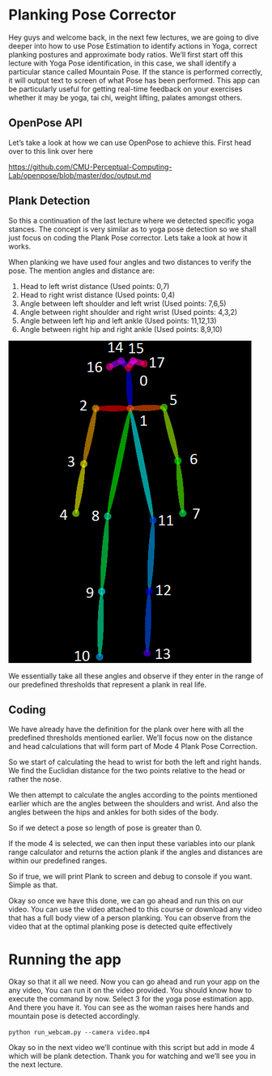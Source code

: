 # Planking Pose Corrector

Hey guys and welcome back, in the next few lectures, we are going to dive deeper into how to use Pose Estimation to identify actions in Yoga, correct planking postures and approximate body ratios. We’ll first start off this lecture with Yoga Pose identification, in this case, we shall identify a particular stance called Mountain Pose. If the stance is performed correctly, it will output text to screen of what Pose has been performed. This app can be particularly useful for getting real-time feedback on your exercises whether it may be yoga, tai chi, weight lifting, palates amongst others.

## OpenPose API

Let’s take a look at how we can use OpenPose to achieve this. 
First head over to this link over here

https://github.com/CMU-Perceptual-Computing-Lab/openpose/blob/master/doc/output.md

## Plank Detection

So this a continuation of the last lecture where we detected specific yoga stances. The concept is very similar as to yoga pose detection so we shall just focus on coding the Plank Pose corrector.
Lets take a look at how it works.

When planking we have used four angles and two distances to verify the pose. The mention angles and distance are:

1.	Head to left wrist distance (Used points: 0,7)
2.	Head to right wrist distance (Used points: 0,4)
3.	Angle between left shoulder and left wrist (Used points: 7,6,5)
4.	Angle between right shoulder and right wrist (Used points: 4,3,2)
5.	Angle between left hip and left ankle (Used points: 11,12,13)
6.	Angle between right hip and right ankle (Used points: 8,9,10)

![alt text](https://github.com/CMU-Perceptual-Computing-Lab/openpose/raw/master/doc/media/keypoints_pose_18.png)

We essentially take all these angles and observe if they enter in the range of our predefined thresholds that represent a plank in real life.

## Coding
We have already have the definition for the plank over here with all the predefined thresholds mentioned earlier. We’ll focus now on the distance and head calculations that will form part of Mode 4 Plank Pose Correction.

So we start of calculating the head to wrist for both the left and right hands. We find the Euclidian distance for the two points relative to the head or rather the nose.

We then attempt to calculate the angles according to the points mentioned earlier which are the angles between the shoulders and wrist.  And also the angles between the hips and ankles for both sides of the body.

So if we detect a pose so length of pose is greater than 0.

If the mode 4 is selected, we can then input these variables into our plank range calculator and returns the action plank if the angles and distances are within our predefined ranges. 

So if true, we will print Plank to screen and debug to console if you want. Simple as that.

Okay so once we have this done, we can go ahead and run this on our video. You can use the video attached to this course or download any video that has a full body view of a person planking. You can observe from the video that at the optimal planking pose is detected quite effectively


# Running the app

Okay so that it all we need. Now you can go ahead and run your app on the any video, You can run it on the video provided. You should know how to execute the command by now.  Select 3 for the yoga pose estimation app. And there you have it. You can see as the woman raises here hands and mountain pose is detected accordingly.

```python run_webcam.py --camera video.mp4 ```

Okay so in the next video we’ll continue with this script but add in mode 4 which will be plank detection. Thank you for watching and we’ll see you in the next lecture.

